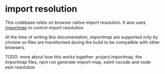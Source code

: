 # import resolution

This codebase relies on browser native import resolution. It also uses [importmap](https://github.com/WICG/import-maps#import-maps) to control import resolution.

At the time of writing this documentation, _importmap_ are supported only by chrome so files are transformed during the build to be compatible with other browsers.

TODO: more about how this works together: project.importmap, the importmap files, npm run generate-import-map, eslint vscode and node esm resolution

